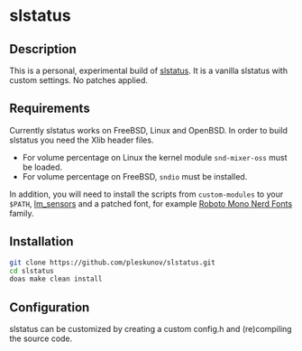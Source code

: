 # slstatus

## Description
This is a personal, experimental build of [slstatus](https://tools.suckless.org/slstatus/).
It is a vanilla slstatus with custom settings. No patches applied.

## Requirements
Currently slstatus works on FreeBSD, Linux and OpenBSD.
In order to build slstatus you need the Xlib header files.

- For volume percentage on Linux the kernel module `snd-mixer-oss` must be
  loaded.
- For volume percentage on FreeBSD, `sndio` must be installed.

In addition, you will need to install the scripts from `custom-modules` to your `$PATH`, [lm_sensors](https://hwmon.wiki.kernel.org/lm_sensors) and a patched font, for example [Roboto Mono Nerd Fonts](https://github.com/ryanoasis/nerd-fonts/blob/master/patched-fonts/RobotoMono) family.

## Installation
```bash
git clone https://github.com/pleskunov/slstatus.git
cd slstatus
doas make clean install
```
## Configuration
slstatus can be customized by creating a custom config.h and (re)compiling the source code.
